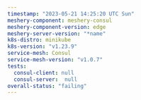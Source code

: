 ```yaml
---
timestamp: "2023-05-21 14:25:20 UTC Sun"
meshery-component: meshery-consul
meshery-component-version: edge
meshery-server-version: "*name"
k8s-distro: minikube
k8s-version: "v1.23.9"
service-mesh: Consul
service-mesh-version: "v1.0.7"
tests:
  consul-client: null
  consul-server:  null
overall-status: "failing"
---
```

